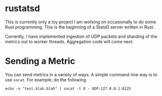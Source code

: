 # rustatsd
This is currently only a toy project I am working on occasionally to do some Rust programming. This is the beginning of a StatsD server written in Rust.

Currently, I have implemented ingestion of UDP packets and sharding of the metrics out to worker threads. Aggregation code will come next.

# Sending a Metric
You can send metrics in a variety of ways. A simple command-line way is to use `socat`. For example, do the following.

```
echo -n "test.blah.blah" | socat -t 0 - UDP:127.0.0.1:8125
```
